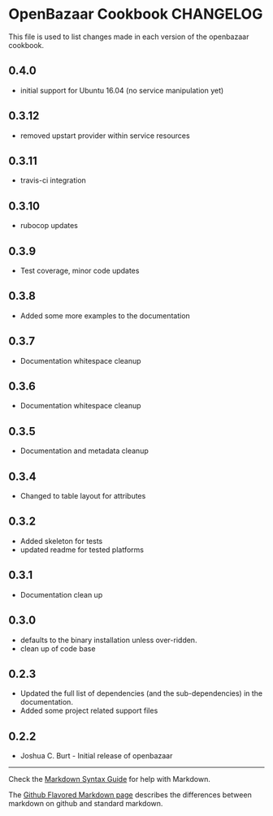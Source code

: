 OpenBazaar Cookbook CHANGELOG
=============================

This file is used to list changes made in each version of the openbazaar cookbook.

0.4.0
-----
- initial support for Ubuntu 16.04 (no service manipulation yet)

0.3.12
------
- removed upstart provider within service resources

0.3.11
------
- travis-ci integration

0.3.10
------
- rubocop updates

0.3.9
-----
- Test coverage, minor code updates

0.3.8
-----
- Added some more examples to the documentation

0.3.7
-----
- Documentation whitespace cleanup

0.3.6
-----
- Documentation whitespace cleanup

0.3.5
-----
- Documentation and metadata cleanup

0.3.4
-----
- Changed to table layout for attributes

0.3.2
-----
- Added skeleton for tests
- updated readme for tested platforms

0.3.1
-----
- Documentation clean up

0.3.0
-----
- defaults to the binary installation unless over-ridden.
- clean up of code base

0.2.3
-----
- Updated the full list of dependencies (and the sub-dependencies) in the documentation.
- Added some project related support files

0.2.2
-----
- Joshua C. Burt - Initial release of openbazaar

- - -
Check the [Markdown Syntax Guide](http://daringfireball.net/projects/markdown/syntax) for help with Markdown.

The [Github Flavored Markdown page](http://github.github.com/github-flavored-markdown/) describes the differences between markdown on github and standard markdown.
